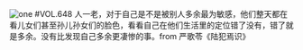 ![one](http://image.wufazhuce.com/FlvSwUsbrdPGpvTrxcWVqIxM36GL)
#VOL.648
人一老，对于自己是不是被别人多余最为敏感，他们整天都在看儿女们甚至孙儿孙女们的脸色，看看自己在他们生活里的定位错了没有，错了就是多余。没有比发现自己多余更凄惨的事。from 严歌苓《陆犯焉识》